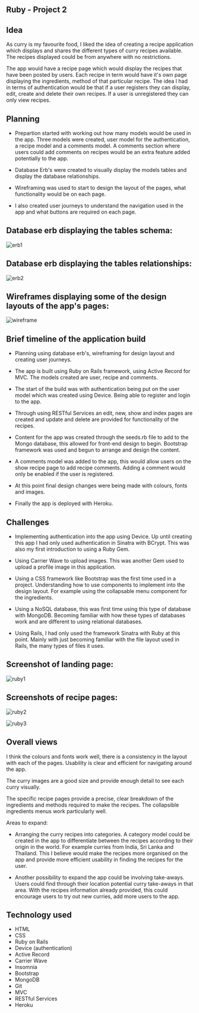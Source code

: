 
Ruby - Project 2
-----------------

Idea
-----

As curry is my favourite food, I liked the idea of creating a recipe application which displays and shares the different types of curry recipes available. The recipes displayed could be from anywhere with no restrictions.

The app would have a recipe page which would display the recipes that have been posted by users. Each recipe in term would have it's own page displaying the ingredients, method of that particular recipe. The idea I had in terms of authentication would be that if a user registers they can display, edit, create and delete their own recipes. If a user is unregistered they can only view recipes.

Planning
---------

- Prepartion started with working out how many models would be used in the app. Three models were created, user model for the authentication, a recipe model and a comments model. A comments section where users could add comments on recipes would be an extra feature added potentially to the app.

- Database Erb's were created to visually display the models tables and display the database relationships.

- Wireframing was used to start to design the layout of the pages, what functionality would be on each page.

- I also created user journeys to understand the navigation used in the app and what buttons are required on each page.

Database erb displaying the tables schema:
------------------------------------------

![erb1](https://cloud.githubusercontent.com/assets/17442168/19132256/a185f93a-8b4a-11e6-81b8-a7505479af57.png)

Database erb displaying the tables relationships:
--------------------------------------------------

![erb2](https://cloud.githubusercontent.com/assets/17442168/19132273/b3873662-8b4a-11e6-8ce5-30be7baddea1.png)

Wireframes displaying some of the design layouts of the app's pages:
---------------------------------------------------------------------

![wireframe](https://cloud.githubusercontent.com/assets/17442168/19132295/c42c0902-8b4a-11e6-882a-7936e60d00dc.png)

Brief timeline of the application build
----------------------------------------

- Planning using database erb's, wireframing for design layout and creating user journeys.

- The app is built using Ruby on Rails framework, using Active Record for MVC. The models created are user, recipe and comments.

- The start of the build was with authentication being put on the user model which was created using Device. Being able to register and login to the app.

- Through using RESTful Services an edit, new, show and index pages are created and update and delete are provided for functionality of the recipes.

- Content for the app was created through the seeds.rb file to add to the Mongo database, this allowed for front-end design to begin. Bootstrap framework was used and begun to arrange and design the content.

- A comments model was added to the app, this would allow users on the show recipe page to add recipe comments. Adding a comment would only be enabled if the user is registered.

- At this point final design changes were being made with colours, fonts and images.

- Finally the app is deployed with Heroku.

Challenges
-----------

- Implementing authentication into the app using Device. Up until creating this app I had only used authentication in Sinatra with BCrypt. This was also my first introduction to using a Ruby Gem.

- Using Carrier Wave to upload images. This was another Gem used to upload a profile image in this application.

- Using a CSS framework like Bootstrap was the first time used in a project. Understanding how to use components to implement into the design layout. For example using the collapsable menu component for the ingredients.

- Using a NoSQL database, this was first time using this type of database with MongoDB. Becoming familiar with how these types of databases work and are different to using relational databases.

- Using Rails, I had only used the framework Sinatra with Ruby at this point. Mainly with just becoming familiar with the file layout used in Rails, the many types of files it uses.

Screenshot of landing page:
--------------------------------

![ruby1](https://cloud.githubusercontent.com/assets/17442168/19132319/d431c30a-8b4a-11e6-905d-17a867102650.png)

Screenshots of recipe pages:
-----------------------------

![ruby2](https://cloud.githubusercontent.com/assets/17442168/19132327/e18b08d6-8b4a-11e6-8006-da7a0c98851c.png)

![ruby3](https://cloud.githubusercontent.com/assets/17442168/19132345/eefb0d4a-8b4a-11e6-9ac3-45061af556f1.png)

Overall views
--------------

I think the colours and fonts work well, there is a consistency in the layout with each of the pages. Usability is clear and efficient for navigating around the app.

The curry images are a good size and provide enough detail to see each curry visually.

The specific recipe pages provide a precise, clear breakdown of the ingredients and methods required to make the recipes. The collapsible ingredients menus work particularly well.

Areas to expand:

- Arranging the curry recipes into categories. A category model could be created in the app to differentiate between the recipes according to their origin in the world. For example curries from India, Sri Lanka and Thailand. This I believe would make the recipes more organised on the app and provide more efficient usability in finding the recipes for the user.

- Another possibility to expand the app could be involving take-aways. Users could find through their location potential curry take-aways in that area. With the recipes information already provided, this could encourage users to try out new curries, add more users to the app.

Technology used
----------------

- HTML 
- CSS 
- Ruby on Rails 
- Device (authentication) 
- Active Record 
- Carrier Wave 
- Insomnia 
- Bootstrap 
- MongoDB 
- Git 
- MVC 
- RESTful Services 
- Heroku


